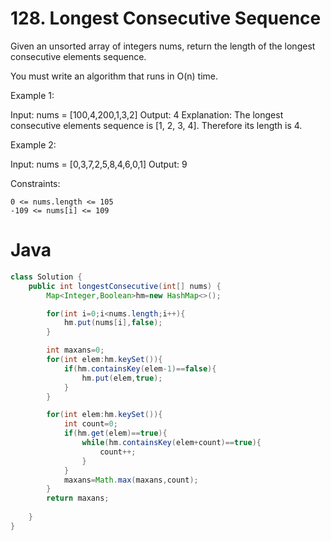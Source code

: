 # 128. Longest Consecutive Sequence

Given an unsorted array of integers nums, return the length of the longest consecutive elements sequence.

You must write an algorithm that runs in O(n) time.

 

Example 1:

Input: nums = [100,4,200,1,3,2]
Output: 4
Explanation: The longest consecutive elements sequence is [1, 2, 3, 4]. Therefore its length is 4.

Example 2:

Input: nums = [0,3,7,2,5,8,4,6,0,1]
Output: 9

 

Constraints:

    0 <= nums.length <= 105
    -109 <= nums[i] <= 109

# Java
```java
class Solution {
    public int longestConsecutive(int[] nums) {
        Map<Integer,Boolean>hm=new HashMap<>();

        for(int i=0;i<nums.length;i++){
            hm.put(nums[i],false);
        }

        int maxans=0;
        for(int elem:hm.keySet()){
            if(hm.containsKey(elem-1)==false){
                hm.put(elem,true);
            }
        }

        for(int elem:hm.keySet()){
            int count=0;
            if(hm.get(elem)==true){
                while(hm.containsKey(elem+count)==true){
                    count++;
                }
            }
            maxans=Math.max(maxans,count);
        }
        return maxans;
        
    }
}
```
